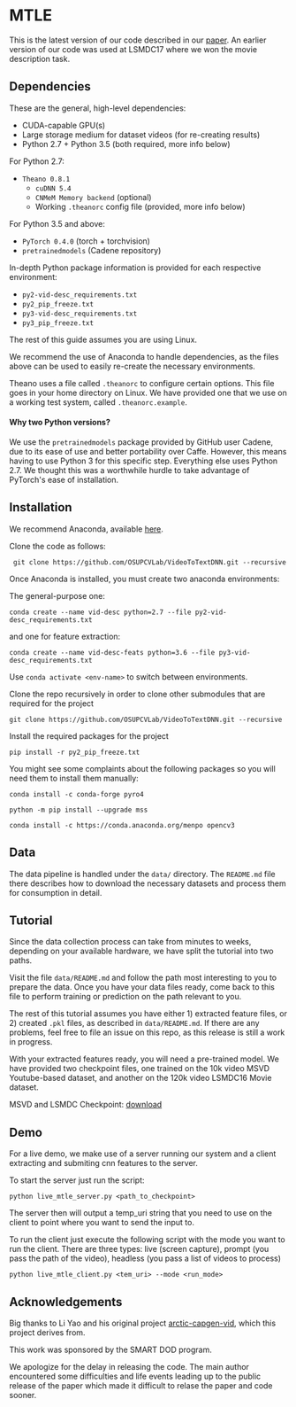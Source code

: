# MTLE

This is the latest version of our code described in our [paper](https://arxiv.org/abs/1809.07257). An earlier version of our code was used at LSMDC17 where we won the movie description task. 

## Dependencies

These are the general, high-level dependencies:

- CUDA-capable GPU(s)
- Large storage medium for dataset videos (for re-creating results)
- Python 2.7 + Python 3.5 (both required, more info below)

For Python 2.7:

- `Theano 0.8.1`
    - `cuDNN 5.4`
    - `CNMeM Memory backend` (optional)
    - Working `.theanorc` config file (provided, more info below)

For Python 3.5 and above:

- `PyTorch 0.4.0` (torch + torchvision)
- `pretrainedmodels` (Cadene repository)

In-depth Python package information is provided for each respective environment:

- `py2-vid-desc_requirements.txt`
- `py2_pip_freeze.txt`
- `py3-vid-desc_requirements.txt`
- `py3_pip_freeze.txt`

The rest of this guide assumes you are using Linux. 

We recommend the use of Anaconda to handle dependencies, as the files above can be used to easily re-create the necessary environments.

Theano uses a file called `.theanorc` to configure certain options. This file goes in your home directory on Linux. We have provided one that we use on a working test system, called `.theanorc.example`.  

#### Why two Python versions?

We use the `pretrainedmodels` package provided by GitHub user Cadene, due to its ease of use and better portability over Caffe.
However, this means having to use Python 3 for this specific step. Everything else uses Python 2.7. 
We thought this was a worthwhile hurdle to take advantage of PyTorch's ease of installation. 


## Installation

We recommend Anaconda, available [here](https://www.anaconda.com/download/).

Clone the code as follows:

` git clone https://github.com/OSUPCVLab/VideoToTextDNN.git --recursive`

Once Anaconda is installed, you must create two anaconda environments:

The general-purpose one:

`conda create --name vid-desc python=2.7 --file py2-vid-desc_requirements.txt`

and one for feature extraction:

`conda create --name vid-desc-feats python=3.6 --file py3-vid-desc_requirements.txt`

Use `conda activate <env-name>` to switch between environments. 

Clone the repo recursively in order to clone other submodules that are required for the project

`git clone https://github.com/OSUPCVLab/VideoToTextDNN.git --recursive`

Install the required packages for the project

`pip install -r py2_pip_freeze.txt`

You might see some complaints about the following packages so you will need them to install them manually:

`conda install -c conda-forge pyro4`

`python -m pip install --upgrade mss`

`conda install -c https://conda.anaconda.org/menpo opencv3`



## Data

The data pipeline is handled under the `data/` directory. The `README.md` file there describes how to download the necessary datasets and process them for consumption in detail.

 

## Tutorial

Since the data collection process can take from minutes to weeks, depending on your available hardware, we have split the tutorial into two paths.

Visit the file `data/README.md` and follow the path most interesting to you to prepare the data. Once you have your data files ready, come back to this file to perform training or prediction on the path relevant to you.

The rest of this tutorial assumes you have either 1) extracted feature files, or 2) created `.pkl` files, as described in `data/README.md`. If there are any problems, feel free to file an issue on this repo, as this release is still a work in progress. 


With your extracted features ready, you will need a pre-trained model. We have provided two checkpoint files, one trained on the 10k video MSVD Youtube-based dataset, and another on the 120k video LSMDC16 Movie dataset. 

MSVD and LSMDC Checkpoint: [download](https://uflorida-my.sharepoint.com/:f:/g/personal/w_garcia_ufl_edu/Ev7InIZkYc5Pn91wlU3oK1gB_NQ6BAArSll4iFELl8Hj2w?e=vad0K7)


## Demo
For a live demo, we make use of a server running our system and a client extracting and submiting cnn features to the server.

To start the server just run the script: 

 `python live_mtle_server.py <path_to_checkpoint>`
 
 The server then will output a temp_uri string that you need to use on the client to point where you want to send the input to.
 
To run the client just execute the following script with the mode you want to run the client. There are three types: live (screen capture), prompt (you pass the path of the video), headless (you pass a list of videos to process)

`python live_mtle_client.py <tem_uri> --mode <run_mode>`


## Acknowledgements
Big thanks to Li Yao and his original project [arctic-capgen-vid](https://github.com/yaoli/arctic-capgen-vid), which this project derives from. 

This work was sponsored by the SMART DOD program.

We apologize for the delay in releasing the code. The main author encountered some difficulties and life events leading up to the public release of the paper which made it difficult to relase the paper and code sooner. 
